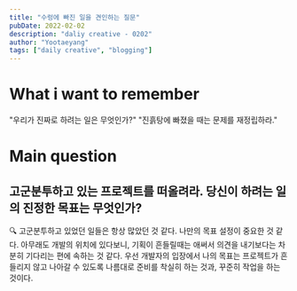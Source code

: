 ```yaml
---
title: "수렁에 빠진 일을 견인하는 질문"
pubDate: 2022-02-02
description: "daliy creative - 0202"
author: "Yootaeyang"
tags: ["daily creative", "blogging"]
---
```


# What i want to remember

"우리가 진짜로 하려는 일은 무엇인가?"
"진흙탕에 빠졌을 때는 문제를 재정립하라."

# Main question

## 고군분투하고 있는 프로젝트를 떠올려라. 당신이 하려는 일의 진정한 목표는 무엇인가?

🔍 고군분투하고 있었던 일들은 항상 많았던 것 같다. 나만의 목표 설정이 중요한 것 같다. 아무래도 개발의 위치에 있다보니, 기획이 흔들릴때는 애써서 의견을 내기보다는 차분히 기다리는 편에 속하는 것 같다. 우선 개발자의 입장에서 나의 목표는 프로젝트가 흔들리지 않고 나아갈 수 있도록 나름대로 준비를 착실히 하는 것과, 꾸준히 작업을 하는 것이다.
